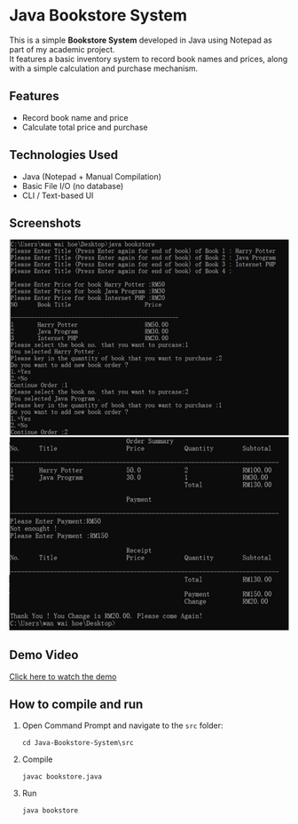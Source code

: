 # Java Bookstore System

This is a simple **Bookstore System** developed in Java using Notepad as part of my academic project.  
It features a basic inventory system to record book names and prices, along with a simple calculation and purchase mechanism.

## Features

- Record book name and price
- Calculate total price and purchase

## Technologies Used

- Java (Notepad + Manual Compilation)
- Basic File I/O (no database)
- CLI / Text-based UI

## Screenshots

![Screenshot 1](./screenshots/bookstore_screenshot1.png)  
![Screenshot 2](./screenshots/bookstore_screenshot2.png)

## Demo Video

[Click here to watch the demo](https://youtu.be/TpLpl540Oxc)

## How to compile and run

1. Open Command Prompt and navigate to the `src` folder:

   ```
   cd Java-Bookstore-System\src

   ```

2. Compile

   ```
   javac bookstore.java

   ```

3. Run

   ```
   java bookstore

   ```
